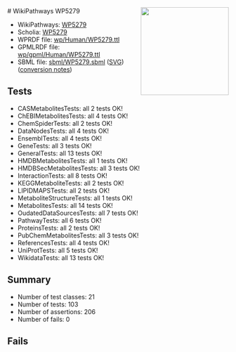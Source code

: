 <img style="float: right; width: 200px" src="../logo.png" />
# WikiPathways WP5279

* WikiPathways: [WP5279](https://identifiers.org/wikipathways:WP5279)
* Scholia: [WP5279](https://scholia.toolforge.org/wikipathways/WP5279)
* WPRDF file: [wp/Human/WP5279.ttl](../wp/Human/WP5279.ttl)
* GPMLRDF file: [wp/gpml/Human/WP5279.ttl](../wp/gpml/Human/WP5279.ttl)
* SBML file: [sbml/WP5279.sbml](../sbml/WP5279.sbml) ([SVG](../sbml/WP5279.svg)) ([conversion notes](../sbml/WP5279.txt))

## Tests
* CASMetabolitesTests: all 2 tests OK!
* ChEBIMetabolitesTests: all 4 tests OK!
* ChemSpiderTests: all 2 tests OK!
* DataNodesTests: all 4 tests OK!
* EnsemblTests: all 4 tests OK!
* GeneTests: all 3 tests OK!
* GeneralTests: all 13 tests OK!
* HMDBMetabolitesTests: all 1 tests OK!
* HMDBSecMetabolitesTests: all 3 tests OK!
* InteractionTests: all 8 tests OK!
* KEGGMetaboliteTests: all 2 tests OK!
* LIPIDMAPSTests: all 2 tests OK!
* MetaboliteStructureTests: all 1 tests OK!
* MetabolitesTests: all 14 tests OK!
* OudatedDataSourcesTests: all 7 tests OK!
* PathwayTests: all 6 tests OK!
* ProteinsTests: all 2 tests OK!
* PubChemMetabolitesTests: all 3 tests OK!
* ReferencesTests: all 4 tests OK!
* UniProtTests: all 5 tests OK!
* WikidataTests: all 13 tests OK!


## Summary

* Number of test classes: 21
* Number of tests: 103
* Number of assertions: 206
* Number of fails: 0

## Fails

